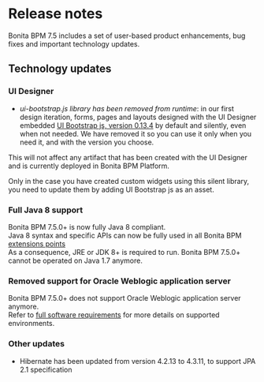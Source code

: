# Release notes

Bonita BPM 7.5 includes a set of user-based product enhancements, bug fixes and important technology updates.


<a id="technology-updates"/>

## Technology updates

### UI Designer
- *ui-bootstrap.js library has been removed from runtime*: in our first design iteration, forms, pages and layouts designed with the UI Designer embedded [UI Bootstrap js, version 0.13.4](http://angular-ui.github.io/bootstrap/versioned-docs/0.13.4/) by default and silently, even when not needed. We have removed it so you can use it only when you need it, and with the version you choose. 
 
 This will not affect any artifact that has been created with the UI Designer and is currently deployed in Bonita BPM Platform.
 
 Only in the case you have created custom widgets using this silent library, you need to update them by adding UI Bootstrap js as an asset.


### Full Java 8 support
Bonita BPM 7.5.0+ is now fully Java 8 compliant.  
Java 8 syntax and specific APIs can now be fully used in all Bonita BPM [extensions points](software-extensibility.md#stable_extension_points)  
As a consequence, JRE or JDK 8+ is required to run. Bonita BPM 7.5.0+ cannot be operated on Java 1.7 anymore.

### Removed support for Oracle Weblogic application server
Bonita BPM 7.5.0+ does not support Oracle Weblogic application server anymore.  
Refer to [full software requirements](hardware-and-software-requirements.md) for more details on supported environments.

### Other updates
* Hibernate has been updated from version 4.2.13 to 4.3.11, to support JPA 2.1 specification

